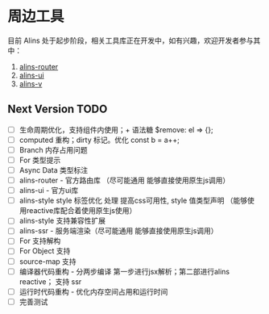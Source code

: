 <!--
 * @Author: chenzhongsheng
 * @Date: 2023-09-17 16:33:22
 * @Description: Coding something
-->
# 周边工具

目前 Alins 处于起步阶段，相关工具库正在开发中，如有兴趣，欢迎开发者参与其中：

1. [alins-router](https://github.com/alinsjs/alins-router)
2. [alins-ui](https://github.com/alinsjs/alins-ui)
3. [alins-v](https://github.com/alinsjs/alins-v)

## Next Version TODO

- [ ] 生命周期优化，支持组件内使用；+ 语法糖 $remove: el => {};
- [ ] computed 重构；dirty 标记。优化 const b = a++;
- [ ] Branch 内存占用问题
- [ ] For 类型提示
- [ ] Async Data 类型标注
- [ ] alins-router - 官方路由库 （尽可能通用 能够直接使用原生js调用）
- [ ] alins-ui - 官方ui库
- [ ] alins-style style 标签优化 处理 提高css可用性, style 值类型声明 （能够使用reactive库配合着使用原生js使用）
- [ ] alins-style 支持兼容性扩展
- [ ] alins-ssr - 服务端渲染（尽可能通用 能够直接使用原生js调用）
- [ ] For 支持解构
- [ ] For Object 支持
- [ ] source-map 支持
- [ ] 编译器代码重构 - 分两步编译 第一步进行jsx解析；第二部进行alins reactive； 支持 ssr
- [ ] 运行时代码重构 - 优化内存空间占用和运行时间
- [ ] 完善测试